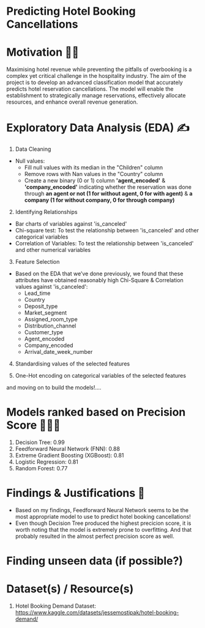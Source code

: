 # Predicting Hotel Booking Cancellations 

# Motivation 🫶🏼 
Maximising hotel revenue while preventing the pitfalls of overbooking is a complex yet critical challenge in the hospitality industry. The aim of the project is to develop an advanced classification model that accurately predicts hotel reservation cancellations. The model will enable the establishment to strategically manage reservations, effectively allocate resources, and enhance overall revenue generation.

# Exploratory Data Analysis (EDA) ✍
1. Data Cleaning
  - Null values:
    - Fill null values with its median in the "Children" column
    - Remove rows with Nan values in the "Country" column
    - Create a new binary (0 or 1) column **'agent_encoded'** & **'company_encoded'** indicating whether the reservation was done through **an agent or not (1 for without agent, 0 for with agent)** & **a company (1 for without company, 0 for through company)**

2. Identifying Relationships
  - Bar charts of variables against 'is_canceled'
  - Chi-square test: To test the relationship between 'is_canceled' and other categorical variables
  - Correlation of Variables: To test the relationship between 'is_canceled' and other numerical variables

3. Feature Selection
  - Based on the EDA that we’ve done previously, we found that these attributes have obtained reasonably high Chi-Square & Correlation values against 'is_canceled':
    - Lead_time
    - Country
    - Deposit_type
    - Market_segment
    - Assigned_room_type
    - Distribution_channel
    - Customer_type
    - Agent_encoded
    - Company_encoded
    - Arrival_date_week_number

4. Standardising values of the selected features

5. One-Hot encoding on categorical variables of the selected features

and moving on to build the models!....

# Models ranked based on Precision Score 🕵🏻‍♀️
1. Decision Tree: 0.99
2. Feedforward Neural Network (FNN): 0.88
3. Extreme Gradient Boosting (XGBoost): 0.81
4. Logistic Regression: 0.81
5. Random Forest: 0.77

# Findings & Justifications 🔎
- Based on my findings, Feedforward Neural Network seems to be the most appropriate model to use to predict hotel booking cancellations!
- Even though Decision Tree produced the highest precicion score, it is worth noting that the model is extremely prone to overfitting. And that probably resulted in the almost perfect precision score as well.

# Finding unseen data (if possible?)


# Dataset(s) / Resource(s)
1. Hotel Booking Demand Dataset: https://www.kaggle.com/datasets/jessemostipak/hotel-booking-demand/
